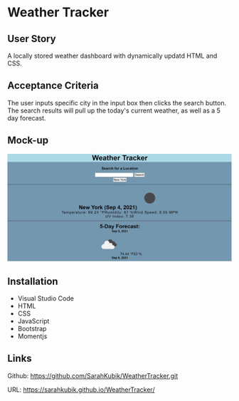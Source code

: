 # Weather Tracker

## User Story

A locally stored weather dashboard with dynamically updatd HTML and CSS.

## Acceptance Criteria

The user inputs specific city in the input box then clicks the search button. The search results will pull up the today's current weather, as well as a 5 day forecast.

## Mock-up

![The application has a grey search button](./assets/images/WeatherMock.jpg)

## Installation

* Visual Studio Code
* HTML
* CSS
* JavaScript
* Bootstrap
* Momentjs

## Links

Github: <https://github.com/SarahKubik/WeatherTracker.git>

URL: <https://sarahkubik.github.io/WeatherTracker/>

